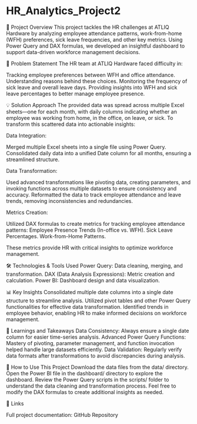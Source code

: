 # HR_Analytics_Project2

🚀 Project Overview
This project tackles the HR challenges at ATLIQ Hardware by analyzing employee attendance patterns, work-from-home (WFH) preferences, sick leave frequencies, and other key metrics. Using Power Query and DAX formulas, we developed an insightful dashboard to support data-driven workforce management decisions.

🎯 Problem Statement
The HR team at ATLIQ Hardware faced difficulty in:

Tracking employee preferences between WFH and office attendance.
Understanding reasons behind these choices.
Monitoring the frequency of sick leave and overall leave days.
Providing insights into WFH and sick leave percentages to better manage employee presence.

💡 Solution Approach
The provided data was spread across multiple Excel sheets—one for each month, with daily columns indicating whether an employee was working from home, in the office, on leave, or sick. To transform this scattered data into actionable insights:

Data Integration:

Merged multiple Excel sheets into a single file using Power Query.
Consolidated daily data into a unified Date column for all months, ensuring a streamlined structure.

Data Transformation:

Used advanced transformations like pivoting data, creating parameters, and invoking functions across multiple datasets to ensure consistency and accuracy.
Reformatted the data to track employee attendance and leave trends, removing inconsistencies and redundancies.

Metrics Creation:

Utilized DAX formulas to create metrics for tracking employee attendance patterns:
Employee Presence Trends (In-office vs. WFH).
Sick Leave Percentages.
Work-from-Home Patterns.

These metrics provide HR with critical insights to optimize workforce management.

🛠 Technologies & Tools Used
Power Query: Data cleaning, merging, and transformation.
DAX (Data Analysis Expressions): Metric creation and calculation.
Power BI: Dashboard design and data visualization.

📊 Key Insights
Consolidated multiple date columns into a single date structure to streamline analysis.
Utilized pivot tables and other Power Query functionalities for effective data transformation.
Identified trends in employee behavior, enabling HR to make informed decisions on workforce management.

📝 Learnings and Takeaways
Data Consistency: Always ensure a single date column for easier time-series analysis.
Advanced Power Query Functions: Mastery of pivoting, parameter management, and function invocation helped handle large datasets efficiently.
Data Validation: Regularly verify data formats after transformations to avoid discrepancies during analysis.


🚀 How to Use This Project
Download the data files from the data/ directory.
Open the Power BI file in the dashboard/ directory to explore the dashboard.
Review the Power Query scripts in the scripts/ folder to understand the data cleaning and transformation process.
Feel free to modify the DAX formulas to create additional insights as needed.

🔗 Links

Full project documentation: GitHub Repository

